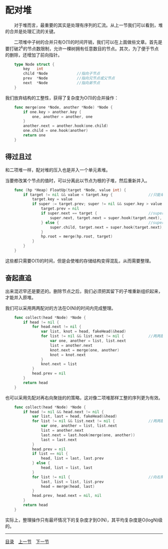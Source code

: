 # 配对堆
　　对于堆而言，最重要的其实是处理有序列的汇流。从上一节我们可以看到，堆的合并是处理汇流的关键。

　　二项堆中子树的合并只有O(1)的时间开销，我们可以在上面做些文章。首先是要打破2<sup>k</sup>的节点数限制，允许一棵树拥有任意数目的节点。其次，为了便于节点的删除，还增加了前向指针。
```go
	type Node struct {
		key   int
		child *Node				//指向子节点
		prev  *Node				//指向兄节点或父节点
		next  *Node				//指向弟节点
	}
```
我们放弃结构的工整性，获得了复杂度为O(1)的合并操作：
```go
	func merge(one *Node, another *Node) *Node {
		if one.key > another.key {
			one, another = another, one
		}
		another.next = another.hook(one.child)
		one.child = one.hook(another)
		return one
	}
```

## 得过且过
和二项堆一样，配对堆的压入也是并入一个单元素堆。

当要修改某个节点的值时，可以分离此以节点为根的子堆，然后重新并入。
```go
	func (hp *Heap) FloatUp(target *Node, value int) {
		if target != nil && value < target.key {				//只能单向修改，对最小堆而言是改小
			target.key = value
			if super := target.prev; super != nil && super.key > value {
				target.prev = nil
				if super.next == target { 						//super为兄
					super.next, target.next = super.hook(target.next), nil
				} else { 										//super为父
					super.child, target.next = super.hook(target.next), nil
				}
				hp.root = merge(hp.root, target)
			}
		}
	}
```
这些都只需要O(1)的时间，但是会使堆的存储结构变得混乱，从而需要整理。

## 奋起直追
出来混迟早还是要还的。删除节点之后，我们必须把其留下的子堆重新组织起来，才能并入原堆。

我们可以采用两两配对的方法在O(N)的时间内完成整理。
```go
	func collect(head *Node) *Node {
		if head != nil {
			for head.next != nil {
				var list, knot = head, fakeHead(&head)
				for list != nil && list.next != nil { 			//两两配对
					var one, another = list, list.next
					list = another.next
					knot.next = merge(one, another)
					knot = knot.next
				}
				knot.next = list
			}
			head.prev = nil
		}
		return head
	}
```
也可以采用先配对再右向聚拢的的策略，这对像二项堆那样工整的序列更为有效。
```go
	func collect(head *Node) *Node {
		if head != nil && head.next != nil {
			var list, last = head, fakeHead(&head)
			for list != nil && list.next != nil { 				//两两配对
				var one, another = list, list.next
				list = another.next
				last.next = last.hook(merge(one, another))
				last = last.next
			}
			head.prev = nil
			if list == nil {
				head, list = last, last.prev
			} else {
				head, list = list, last
			}
			for list != nil {									//向右聚拢
				last, list = list, list.prev
				head = merge(head, last)
			}
			head.prev, head.next = nil, nil
		}
		return head
	}
```
实际上，整理操作只有最坏情况下的复杂度才到O(N)，其平均复杂度是O(logN)级的。

---
[目录](../index.md)　[上一节](06-B.md)　[下一节](06.md)
